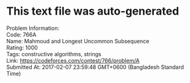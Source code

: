 # This text file was auto-generated  
  
Problem Information:  
Code: 766A  
Name: Mahmoud and Longest Uncommon Subsequence  
Rating: 1000  
Tags: constructive algorithms, strings  
Link: https://codeforces.com/contest/766/problem/A  
Submitted At: 2017-02-07 23:59:48 GMT+0600 (Bangladesh Standard Time)  
